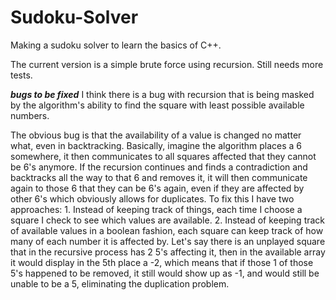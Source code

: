 # Sudoku-Solver
Making a sudoku solver to learn the basics of C++.

The current version is a simple brute force using recursion.
Still needs more tests.

***bugs to be fixed***
I think there is a bug with recursion that is being masked by the algorithm's
ability to find the square with least possible available numbers.

The obvious bug is that the availability of a value is changed no matter what,
even in backtracking.
Basically, imagine the algorithm places a 6 somewhere, it then communicates
to all squares affected that they cannot be 6's anymore. If the recursion continues
and finds a contradiction and backtracks all the way to that 6 and removes it,
it will then communicate again to those 6 that they can be 6's again, even
if they are affected by other 6's which obviously allows for duplicates.
To fix this I have two approaches:
    1. Instead of keeping track of things, each time I choose a square I check to see
    which values are available.
    2. Instead of keeping track of available values in a boolean fashion, each square
    can keep track of how many of each number it is affected by. Let's say there is
    an unplayed square that in the recursive process has 2 5's affecting it, then in
    the available array it would display in the 5th place a -2, which means that if
    those 1 of those 5's happened to be removed, it still would show up as -1, and would
    still be unable to be a 5, eliminating the duplication problem.